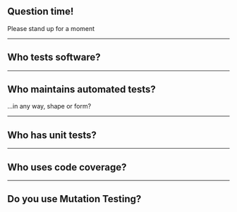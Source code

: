 ## Question time!
Please stand up for a moment

---

## Who tests software?

---

## Who maintains automated tests?

...in any way, shape or form?

---

## Who has unit tests?

---


## Who uses code coverage?

---

## Do you use Mutation Testing?

